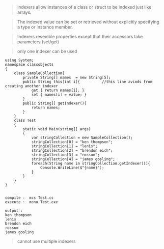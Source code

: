 > Indexers allow instances of a class or struct to be indexed just like arrays. 

> The indexed value can be set or retrieved without explicitly specifying a 
type or instance member. 

> Indexers resemble properties except that their accessors take parameters.(set/get)

> only one indexer can be used

    using System;  
    namespace classobjects  
    {           
        class SampleCollection{
            private String[] names  = new String[5];
            public String this[int i]{          //this line aviods from creating another indexer 
                get { return names[i]; }
                set { names[i] = value; }
            }
            public String[] getIndexer(){
                return names;
            }
        }
        class Test  
        {  
            static void Main(string[] args)  
            {                  
                var stringCollection = new SampleCollection();
                stringCollection[0] = "ken thompson";
                stringCollection[1] = "lenis";
                stringCollection[2] = "brendon eich";
                stringCollection[3] = "rossum";
                stringCollection[4] = "james gosling";
                foreach(String name in stringCollection.getIndexer()){
                    Console.WriteLine($"{name}");
                }
            }  
        }  
    }  
    
     
    compile :  mcs Test.cs
    execute :  mono Test.exe
    
    output :
    ken thompson
    lenis
    brendon eich
    rossum
    james gosling


>   cannot use multiple indexers
